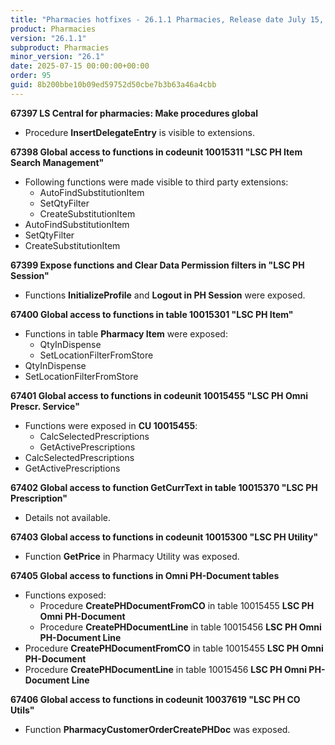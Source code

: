 ```yaml
---
title: "Pharmacies hotfixes - 26.1.1 Pharmacies, Release date July 15, 2025 - Hotfixes"
product: Pharmacies
version: "26.1.1"
subproduct: Pharmacies
minor_version: "26.1"
date: 2025-07-15 00:00:00+00:00
order: 95
guid: 8b200bbe10b09ed59752d50cbe7b3b63a46a4cbb
---
```


<strong>67397 LS Central for pharmacies: Make procedures global</strong>
<ul><li>Procedure <b>InsertDelegateEntry</b> is visible to extensions.</li></ul>
<strong>67398 Global access to functions in codeunit 10015311 "LSC PH Item Search Management"</strong>
<ul><li>Following functions were made visible to third party extensions:<ul><li>AutoFindSubstitutionItem</li><li>SetQtyFilter</li><li>CreateSubstitutionItem</li></ul></li>
<li>AutoFindSubstitutionItem</li>
<li>SetQtyFilter</li>
<li>CreateSubstitutionItem</li></ul>
<strong>67399 Expose functions and Clear Data Permission filters in "LSC PH Session"</strong>
<ul><li>Functions <b>InitializeProfile</b> and <b>Logout in PH Session</b> were exposed.</li></ul>
<strong>67400 Global access to functions in table 10015301 "LSC PH Item"</strong>
<ul><li>Functions in table <b>Pharmacy Item</b> were exposed:<ul><li>QtyInDispense</li><li>SetLocationFilterFromStore</li></ul></li>
<li>QtyInDispense</li>
<li>SetLocationFilterFromStore</li></ul>
<strong>67401 Global access to functions in codeunit 10015455 "LSC PH Omni Prescr. Service"</strong>
<ul><li>Functions were exposed in <b>CU 10015455</b>:<ul><li>CalcSelectedPrescriptions</li><li>GetActivePrescriptions</li></ul></li>
<li>CalcSelectedPrescriptions</li>
<li>GetActivePrescriptions</li></ul>
<strong>67402 Global access to function GetCurrText in table 10015370 "LSC PH Prescription"</strong>
<ul><li>Details not available.</li></ul>
<strong>67403 Global access to functions in codeunit 10015300 "LSC PH Utility"</strong>
<ul><li>Function <b>GetPrice</b> in Pharmacy Utility was exposed.</li></ul>
<strong>67405 Global access to functions in Omni PH-Document tables</strong>
<ul><li>Functions exposed:<ul><li>Procedure <b>CreatePHDocumentFromCO</b> in table 10015455 <b>LSC PH Omni PH-Document</b></li><li>Procedure <b>CreatePHDocumentLine</b> in  table 10015456 <b>LSC PH Omni PH-Document Line</b></li></ul></li>
<li>Procedure <b>CreatePHDocumentFromCO</b> in table 10015455 <b>LSC PH Omni PH-Document</b></li>
<li>Procedure <b>CreatePHDocumentLine</b> in  table 10015456 <b>LSC PH Omni PH-Document Line</b></li></ul>
<strong>67406 Global access to functions in codeunit 10037619 "LSC PH CO Utils"</strong>
<ul><li>Function <b>PharmacyCustomerOrderCreatePHDoc</b> was exposed.</li></ul>

